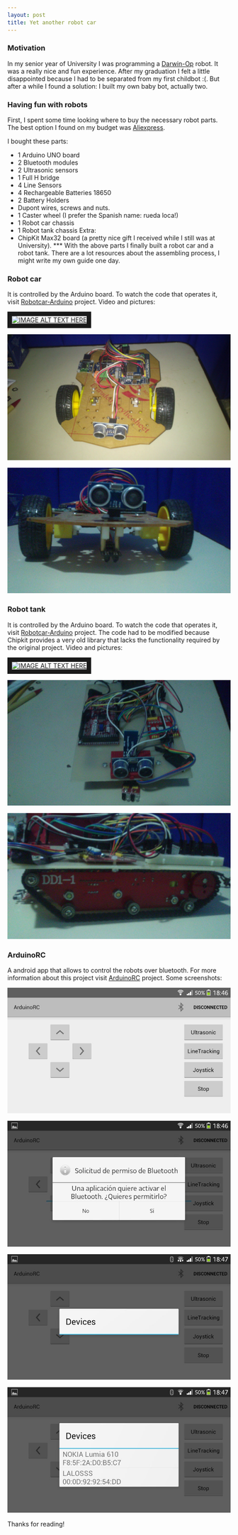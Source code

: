 ```yaml
---
layout: post
title: Yet another robot car
---
```


### Motivation

In my senior year of University I was programming a [Darwin-Op](http://www.robotis.com/xe/darwin_en) robot. It was a really nice and fun experience. After my graduation I felt a little disappointed because I had to be separated from my first childbot :(. But after a while I found a solution: I built my own baby bot, actually two.

### Having fun with robots

First, I spent some time looking where to buy the necessary robot parts. The best option I found on my budget was [Aliexpress](http://www.aliexpress.com). 


I bought these parts:

* 1 Arduino UNO board
* 2 Bluetooth modules
* 2 Ultrasonic sensors
* 1 Full H bridge
* 4 Line Sensors
* 4 Rechargeable Batteries 18650
* 2 Battery Holders
* Dupont wires, screws and nuts.
* 1 Caster wheel (I prefer the Spanish name: rueda loca!)
* 1 Robot car chassis
* 1 Robot tank chassis
Extra:
* ChipKit Max32 board (a pretty nice gift I received while I still was at University). ***
With the above parts I finally built a robot car and a robot tank. There are a lot resources about the assembling process, I might write my own guide one day.

### Robot car

It is controlled by the Arduino board.  To watch the code that operates it, visit  [Robotcar-Arduino](http://ozos.github.io/robotcar-arduino) project. Video and pictures:

<a href="http://www.youtube.com/watch?feature=player_embedded&v=YOUTUBE_VIDEO_ID_HERE
" target="_blank"><img src="http://img.youtube.com/vi/YOUTUBE_VIDEO_ID_HERE/0.jpg" 
alt="IMAGE ALT TEXT HERE" width="240" height="180" border="10" /></a>

![Car front view](/public/images/car1.jpg)

![Car front view](/public/images/car2.jpg)

### Robot tank

It is controlled by the Arduino board.  To watch the code that operates it, visit  [Robotcar-Arduino](http://ozos.github.io/robotcar-chipkit) project. The code had to be modified because Chipkit provides a very old library that lacks the functionality required by the original project. Video and pictures:

<a href="http://www.youtube.com/watch?feature=player_embedded&v=YOUTUBE_VIDEO_ID_HERE
" target="_blank"><img src="http://img.youtube.com/vi/YOUTUBE_VIDEO_ID_HERE/0.jpg" 
alt="IMAGE ALT TEXT HERE" width="240" height="180" border="10" /></a>

![Car upper view](/public/images/tank1.jpg)

![Car front view](/public/images/tank2.jpg)

### ArduinoRC

A android app  that allows to control the robots over bluetooth. For more information about this project visit  [ArduinoRC](http://ozos.github.io/arduinoRC) project. Some screenshots: 

![Main Activity](/public/images/arduinoRCmain.jpg)

![Turn on Bluetooth](/public/images/arduinoRCbton.jpg)

![Device scan](/public/images/arduinoRCsearch.jpg)

![List of devices](/public/images/arduinoRClist.jpg)



Thanks for reading!
